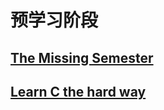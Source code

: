 # 预学习阶段

## [The Missing Semester](预学习阶段/The%20Missing%20Semester.md)

## [Learn C the hard way](预学习阶段/Learn%20C%20the%20hard%20way.md)